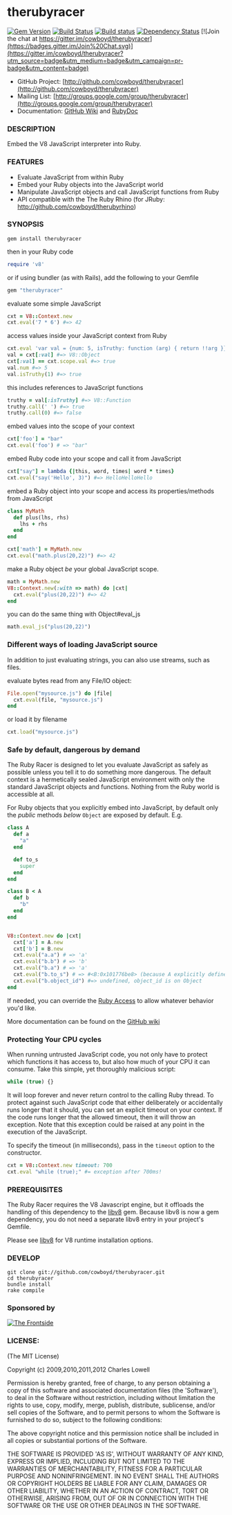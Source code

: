 # therubyracer

[![Gem Version](https://badge.fury.io/rb/therubyracer.png)](http://badge.fury.io/rb/therubyracer)
[![Build Status](https://travis-ci.org/cowboyd/therubyracer.png?branch=master)](https://travis-ci.org/cowboyd/therubyracer)
[![Build status](https://ci.appveyor.com/api/projects/status/aqw06doke164dca7?svg=true)](https://ci.appveyor.com/project/cowboyd/therubyracer)
[![Dependency Status](https://gemnasium.com/cowboyd/therubyracer.png)](https://gemnasium.com/cowboyd/therubyracer)
[![Join the chat at https://gitter.im/cowboyd/therubyracer](https://badges.gitter.im/Join%20Chat.svg)](https://gitter.im/cowboyd/therubyracer?utm_source=badge&utm_medium=badge&utm_campaign=pr-badge&utm_content=badge)


* GitHub Project: [http://github.com/cowboyd/therubyracer](http://github.com/cowboyd/therubyracer)
* Mailing List: [http://groups.google.com/group/therubyracer](http://groups.google.com/group/therubyracer)
* Documentation: [GitHub Wiki](https://github.com/cowboyd/therubyracer/wiki) and [RubyDoc](http://rubydoc.info/gems/therubyracer)

### DESCRIPTION

Embed the V8 JavaScript interpreter into Ruby.

### FEATURES

* Evaluate JavaScript from within Ruby
* Embed your Ruby objects into the JavaScript world
* Manipulate JavaScript objects and call JavaScript functions from Ruby
* API compatible with the The Ruby Rhino (for JRuby: http://github.com/cowboyd/therubyrhino)

### SYNOPSIS

    gem install therubyracer

then in your Ruby code

```ruby
require 'v8'
```

or if using bundler (as with Rails), add the following to your Gemfile

```ruby
gem "therubyracer"
```

evaluate some simple JavaScript

```ruby
cxt = V8::Context.new
cxt.eval('7 * 6') #=> 42
```

access values inside your JavaScript context from Ruby

```ruby
cxt.eval 'var val = {num: 5, isTruthy: function (arg) { return !!arg }}'
val = cxt[:val] #=> V8::Object
cxt[:val] == cxt.scope.val #=> true
val.num #=> 5
val.isTruthy(1) #=> true
```

this includes references to JavaScript functions

```ruby
truthy = val[:isTruthy] #=> V8::Function
truthy.call(' ') #=> true
truthy.call(0) #=> false
```

embed values into the scope of your context

```ruby
cxt['foo'] = "bar"
cxt.eval('foo') # => "bar"
```

embed Ruby code into your scope and call it from JavaScript

```ruby
cxt["say"] = lambda {|this, word, times| word * times}
cxt.eval("say('Hello', 3)") #=> HelloHelloHello
```

embed a Ruby object into your scope and access its properties/methods
from JavaScript

```ruby
class MyMath
  def plus(lhs, rhs)
    lhs + rhs
  end
end

cxt['math'] = MyMath.new
cxt.eval("math.plus(20,22)") #=> 42
```

make a Ruby object *be* your global JavaScript scope.

```ruby
math = MyMath.new
V8::Context.new(:with => math) do |cxt|
  cxt.eval("plus(20,22)") #=> 42
end
```

you can do the same thing with Object#eval_js

```ruby
math.eval_js("plus(20,22)")
```

### Different ways of loading JavaScript source

In addition to just evaluating strings, you can also use streams, such
as files.

evaluate bytes read from any File/IO object:

```ruby
File.open("mysource.js") do |file|
  cxt.eval(file, "mysource.js")
end
```

or load it by filename

```ruby
cxt.load("mysource.js")
```

### Safe by default, dangerous by demand

The Ruby Racer is designed to let you evaluate JavaScript as safely as
possible unless you tell it to do something more dangerous. The
default context is a hermetically sealed JavaScript environment with
only the standard JavaScript objects and functions. Nothing from the
Ruby world is accessible at all.

For Ruby objects that you explicitly embed into JavaScript, by default
only the _public_ methods _below_ `Object` are exposed by default.
E.g.

```ruby
class A
  def a
    "a"
  end

  def to_s
    super
  end
end

class B < A
  def b
    "b"
  end
end


V8::Context.new do |cxt|
  cxt['a'] = A.new
  cxt['b'] = B.new
  cxt.eval("a.a") # => 'a'
  cxt.eval("b.b") # => 'b'
  cxt.eval("b.a") # => 'a'
  cxt.eval("b.to_s") # => #<B:0x101776be8> (because A explicitly defined it)
  cxt.eval("b.object_id") #=> undefined, object_id is on Object
end
```

If needed, you can override the [Ruby Access][access] to allow whatever
behavior you'd like.

[access]:https://github.com/cowboyd/therubyracer/blob/master/lib/v8/access.rb

More documentation can be found on the [GitHub wiki](https://github.com/cowboyd/therubyracer/wiki)

### Protecting Your CPU cycles

When running untrusted JavaScript code, you not only have to protect
which functions it has access to, but also how much of your CPU it can
consume. Take this simple, yet thoroughly malicious script:

```javascript
while (true) {}
```

It will loop forever and never return control to the calling Ruby
thread. To protect against such JavaScript code that either
deliberately or accidentally runs longer that it should, you can
set an explicit timeout on your context. If the code runs longer that
the allowed timeout, then it will throw an exception. Note that this
exception could be raised at any point in the execution of the
JavaScript.

To specify the timeout (in milliseconds), pass in the `timeout` option
to the constructor.

```ruby
cxt = V8::Context.new timeout: 700
cxt.eval "while (true);" #= exception after 700ms!
```

### PREREQUISITES

The Ruby Racer requires the V8 Javascript engine, but it offloads the
handling of this dependency to the
[libv8](https://github.com/cowboyd/libv8) gem. Because libv8 is now a
gem dependency, you do not need a separate libv8 entry in your
project's Gemfile.

Please see [libv8](https://github.com/cowboyd/libv8) for V8 runtime
installation options.

### DEVELOP

    git clone git://github.com/cowboyd/therubyracer.git
    cd therubyracer
    bundle install
    rake compile

### Sponsored by

<a href="http://thefrontside.net">![The Frontside](http://github.com/cowboyd/therubyracer/raw/master/thefrontside.png)</a>

### LICENSE:

(The MIT License)

Copyright (c) 2009,2010,2011,2012 Charles Lowell

Permission is hereby granted, free of charge, to any person obtaining
a copy of this software and associated documentation files (the
'Software'), to deal in the Software without restriction, including
without limitation the rights to use, copy, modify, merge, publish,
distribute, sublicense, and/or sell copies of the Software, and to
permit persons to whom the Software is furnished to do so, subject to
the following conditions:

The above copyright notice and this permission notice shall be
included in all copies or substantial portions of the Software.

THE SOFTWARE IS PROVIDED 'AS IS', WITHOUT WARRANTY OF ANY KIND,
EXPRESS OR IMPLIED, INCLUDING BUT NOT LIMITED TO THE WARRANTIES OF
MERCHANTABILITY, FITNESS FOR A PARTICULAR PURPOSE AND NONINFRINGEMENT.
IN NO EVENT SHALL THE AUTHORS OR COPYRIGHT HOLDERS BE LIABLE FOR ANY
CLAIM, DAMAGES OR OTHER LIABILITY, WHETHER IN AN ACTION OF CONTRACT,
TORT OR OTHERWISE, ARISING FROM, OUT OF OR IN CONNECTION WITH THE
SOFTWARE OR THE USE OR OTHER DEALINGS IN THE SOFTWARE.

[1]: https://github.com/cowboyd/libv8
[2]: http://code.google.com/p/v8/wiki/BuildingWithGYP
